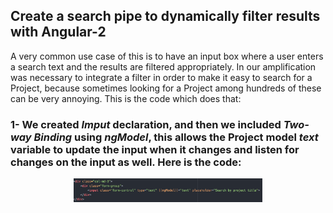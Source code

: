 
## Create a search pipe to dynamically filter results with Angular-2
A very common use case of this is to have an input box where a user enters a search text and the results are filtered appropriately.
In our amplification was necessary to integrate a filter in order to make it easy to search for a Project, because sometimes looking for a Project among hundreds of these can be very annoying.
This is the code which does that:

### 1- We created _Imput_ declaration, and then we included _Two-way Binding_ using _ngModel_, this allows the Project model _text_ variable to update the input when it changes and listen for changes on the input as well. Here is the code:
<p align="center"><img width="60%" src="project-documentation/screenshots/input-search.png"></p>
